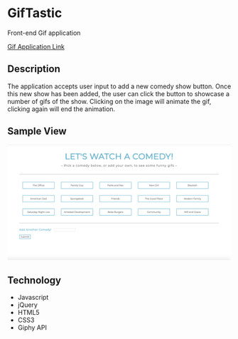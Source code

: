 # GifTastic

Front-end Gif application

[Gif Application Link](https://azaldana.github.io/GifTastic/ "Gif Application Link")

## Description
The application accepts user input to add a new comedy show button. Once this new show has been added, the user can click the button to showcase a number of gifs of the show. Clicking on the image will animate the gif, clicking again will end the animation. 

## Sample View

![Giftastic App Screenshot](/assets/images/screenshot.jpg/)

## Technology

+ Javascript
+ jQuery
+ HTML5
+ CSS3
+ Giphy API
